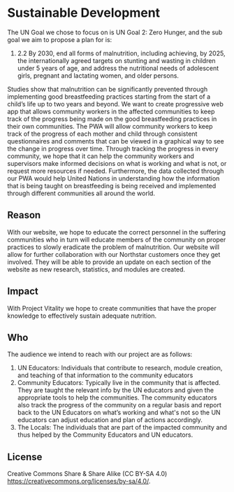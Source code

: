 # Sustainable Development 

The UN Goal we chose to focus on is UN Goal 2: Zero Hunger, and the sub goal we aim to propose a plan for is:
   1.	2.2 By 2030, end all forms of malnutrition, including achieving, by 2025, the internationally agreed targets on stunting and wasting in children under 5         years of age, and address the nutritional needs of adolescent girls, pregnant and lactating women, and older persons.

Studies show that malnutrition can be significantly prevented through implementing good breastfeeding practices starting from the start of a child’s life up to two years and beyond. We want to create progressive web app that allows community workers in the affected communities to keep track of the progress being made on the good breastfeeding practices in their own communities. The PWA will allow community workers to keep track of the progress of each mother and child through consistent questionnaires and comments that can be viewed in a graphical way to see the change in progress over time. Through tracking the progress in every community, we hope that it can help the community workers and supervisors make informed decisions on what is working and what is not, or request more resources if needed. Furthermore, the data collected through our PWA would help United Nations in understanding how the information that is being taught on breastfeeding is being received and implemented through different communities all around the world.

## Reason

With our website, we hope to educate the correct personnel in the suffering communities who in turn will educate members of the community on proper practices to slowly eradicate the problem of malnutrition. Our website will allow for further collaboration with our Northstar customers once they get involved. They will be able to provide an update on each section of the website as new research, statistics, and modules are created.  

## Impact

With Project Vitality we hope to create communities that have the proper knowledge to effectively sustain adequate nutrition.

## Who

The audience we intend to reach with our project are as follows:

1. UN Educators: Individuals that contribute to research, module creation, and teaching of that information to the community educators
2. Community Educators: Typically live in the community that is affected. They are taught the relevant info by the UN educators and given the appropriate tools to help the communities. The community educators also track the progress of the community on a regular basis and report back to the UN Educators on what’s working and what's not so the UN educators can adjust education and plan of actions accordingly.
3. The Locals: The individuals that are part of the impacted community and thus helped by the Community Educators and UN educators. 

## License

Creative Commons Share & Share Alike (CC BY-SA 4.0) https://creativecommons.org/licenses/by-sa/4.0/.
